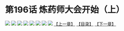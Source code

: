 # 第196话 炼药师大会开始（上）
![](https://mhpic.xiaomingtaiji.net/comic/D/斗破苍穹拆分版/196话/1.jpg-zymk.middle.webp)
![](https://mhpic.xiaomingtaiji.net/comic/D/斗破苍穹拆分版/196话/2.jpg-zymk.middle.webp)
![](https://mhpic.xiaomingtaiji.net/comic/D/斗破苍穹拆分版/196话/3.jpg-zymk.middle.webp)
![](https://mhpic.xiaomingtaiji.net/comic/D/斗破苍穹拆分版/196话/4.jpg-zymk.middle.webp)
![](https://mhpic.xiaomingtaiji.net/comic/D/斗破苍穹拆分版/196话/5.jpg-zymk.middle.webp)
![](https://mhpic.xiaomingtaiji.net/comic/D/斗破苍穹拆分版/196话/6.jpg-zymk.middle.webp)
![](https://mhpic.xiaomingtaiji.net/comic/D/斗破苍穹拆分版/196话/7.jpg-zymk.middle.webp)
![](https://mhpic.xiaomingtaiji.net/comic/D/斗破苍穹拆分版/196话/8.jpg-zymk.middle.webp)
[【上一章】](./195.md)
[【目录】](./README.md)
[【下一章】](./197.md)
